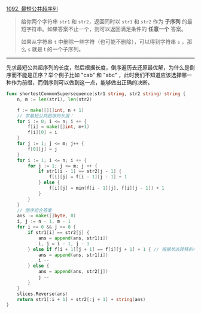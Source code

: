 [1092. 最短公共超序列](https://leetcode.cn/problems/shortest-common-supersequence/)

> 给你两个字符串 `str1` 和 `str2`，返回同时以 `str1` 和 `str2` 作为 **子序列** 的最短字符串。如果答案不止一个，则可以返回满足条件的 **任意一个** 答案。
>
> 如果从字符串 `t` 中删除一些字符（也可能不删除），可以得到字符串 `s` ，那么 `s` 就是 t 的一个子序列。

---

先求最短公共超序列的长度，然后根据长度，倒序遍历去还原最优解，为什么是倒序而不能是正序？举个例子比如 "cab" 和 "abc" ，此时我们不知道应该选择哪一种作为前缀，而倒序则可以做到这一点，能够做出正确的决断。

```go
func shortestCommonSupersequence(str1 string, str2 string) string {
    n, m := len(str1), len(str2)

    f := make([][]int, n + 1)
    // 求最短公共超序列长度：
    for i := 0; i <= n; i ++ {
        f[i] = make([]int, m+1)
        f[i][0] = i
    }
    for j := 1; j <= m; j++ {
        f[0][j] = j
    }
    for i := 1; i <= n; i ++ {
        for j := 1; j <= m; j ++ {
            if str1[i - 1] == str2[j - 1] {
                f[i][j] = f[i - 1][j - 1] + 1
            } else {
                f[i][j] = min(f[i - 1][j], f[i][j - 1]) + 1
            }
        }
    }
    // 倒序组合答案
    ans := make([]byte, 0)
    i, j := n - 1, m - 1
    for i >= 0 && j >= 0 {
        if str1[i] == str2[j] {
            ans = append(ans, str1[i])
            i, j = i - 1, j - 1
        } else if f[i + 1][j + 1] == f[i][j + 1] + 1 { // 根据状态转移的中间量来转移
            ans = append(ans, str1[i])
            i --
        } else {
            ans = append(ans, str2[j])
            j --
        }
    }
    slices.Reverse(ans)
    return str1[:i + 1] + str2[:j + 1] + string(ans)
}
```

